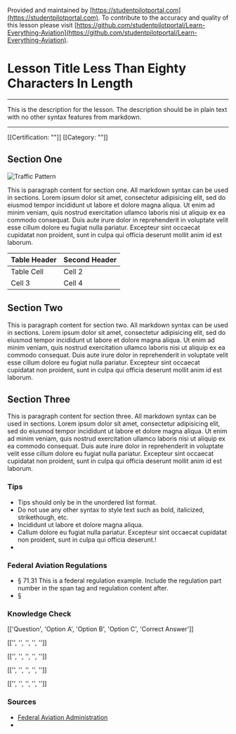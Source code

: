 <!--

*************************************************
Copyright © 2018 by Othneil I. Drew and Student Pilot Portal.

None of the material in this Work supersedes any documents,
procedures, or regulations issued by the Federal Aviation
Administration.

The Licensors does NOT claim copyright on any material published herein
that was taken from United States government sources.

Licensed under the Apache License, Version 2.0 (the "License");
you may not use this file except in compliance with the License.
You may obtain a copy of the License at

http://www.apache.org/licenses/LICENSE-2.0

Unless required by applicable law or agreed to in writing, software
distributed under the License is distributed on an "AS IS" BASIS,
WITHOUT WARRANTIES OR CONDITIONS OF ANY KIND, either express or implied.
See the License for the specific language governing permissions and
limitations under the License.

-->
Provided and maintained by [https://studentpilotportal.com](https://studentpilotportal.com). To contribute to the accuracy and quality of this lesson please visit [https://github.com/studentpilotportal/Learn-Everything-Aviation](https://github.com/studentpilotportal/Learn-Everything-Aviation).

<!-- DO NOT CHANGE OR ALTER TEXT ABOVE -->



# Lesson Title Less Than Eighty Characters In Length

---

This is the description for the lesson. The description should be in plain text with no other syntax features from markdown.

---


[[Certification: ""]]
[[Category: ""]]



## Section One

![Traffic Pattern](https://studentpilotportal.com/photos/learn/standard_traffic_pattern.png)

This is paragraph content for section one. All markdown syntax can be used in sections. Lorem ipsum dolor sit amet, consectetur adipisicing elit, sed do eiusmod tempor incididunt ut labore et dolore magna aliqua. Ut enim ad minim veniam, quis nostrud exercitation ullamco laboris nisi ut aliquip ex ea commodo consequat. Duis aute irure dolor in reprehenderit in voluptate velit esse cillum dolore eu fugiat nulla pariatur. Excepteur sint occaecat cupidatat non proident, sunt in culpa qui officia deserunt mollit anim id est laborum.

Table Header  | Second Header
------------- | -------------
Table Cell    | Cell 2
Cell 3        | Cell 4



## Section Two

This is paragraph content for section two. All markdown syntax can be used in sections. Lorem ipsum dolor sit amet, consectetur adipisicing elit, sed do eiusmod tempor incididunt ut labore et dolore magna aliqua. Ut enim ad minim veniam, quis nostrud exercitation ullamco laboris nisi ut aliquip ex ea commodo consequat. Duis aute irure dolor in reprehenderit in voluptate velit esse cillum dolore eu fugiat nulla pariatur. Excepteur sint occaecat cupidatat non proident, sunt in culpa qui officia deserunt mollit anim id est laborum.



## Section Three

This is paragraph content for section three. All markdown syntax can be used in sections. Lorem ipsum dolor sit amet, consectetur adipisicing elit, sed do eiusmod tempor incididunt ut labore et dolore magna aliqua. Ut enim ad minim veniam, quis nostrud exercitation ullamco laboris nisi ut aliquip ex ea commodo consequat. Duis aute irure dolor in reprehenderit in voluptate velit esse cillum dolore eu fugiat nulla pariatur. Excepteur sint occaecat cupidatat non proident, sunt in culpa qui officia deserunt mollit anim id est laborum.



### Tips

- Tips should only be in the unordered list format.
- Do not use any other syntax to style text such as bold, italicized, strikethough, etc.
- Incididunt ut labore et dolore magna aliqua.
- Callum dolore eu fugiat nulla pariatur. Excepteur sint occaecat cupidatat non proident, sunt in culpa qui officia deserunt.!
-



### Federal Aviation Regulations

- <span class="badge-warning font-w700 px-1">&#167; 71.31</span> This is a federal regulation example. Include the regulation part number in the span tag and regulation content after.
- <span class="badge-warning font-w700 px-1">&#167; </span>



### Knowledge Check

[['Question', 'Option A', 'Option B', 'Option C', 'Correct Answer']]

[['', '', '', '', '']]

[['', '', '', '', '']]

[['', '', '', '', '']]

[['', '', '', '', '']]



### Sources

- [Federal Aviation Administration](https://www.faa.gov)
- []()
